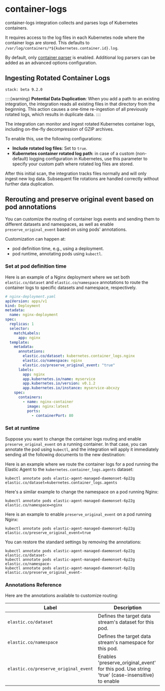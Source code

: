 # container-logs

container-logs integration collects and parses logs of Kubernetes containers.

It requires access to the log files in each Kubernetes node where the container logs are stored.
This defaults to `/var/log/containers/*${kubernetes.container.id}.log`.

By default, only [container parser](https://www.elastic.co/guide/en/beats/filebeat/current/filebeat-input-filestream.html#_parsers) is enabled. Additional log parsers can be added as an advanced options configuration.

## Ingesting Rotated Container Logs
```{applies_to}
stack: beta 9.2.0
```

::::{warning}
**Potential Data Duplication**: When you add a path to an existing integration, the integration reads all existing files in that directory from the beginning. This action causes a one-time re-ingestion of all previously rotated logs, which results in duplicate data.
::::

The integration can monitor and ingest rotated Kubernetes container logs, including on-the-fly decompression of GZIP archives.

To enable this, use the following configurations:
* **Include rotated log files**: Set to `true`.
* **Kubernetes container rotated log path**: in case of a custom (non-default) logging configuration in Kubernetes, use this parameter to specify your custom path where rotated log files are stored.

After this initial scan, the integration tracks files normally and will only ingest new log data. Subsequent file rotations are handled correctly without further data duplication.

## Rerouting and preserve original event based on pod annotations

You can customize the routing of container logs events and sending them to different datasets and namespaces,
as well as enable `preserve_original_event` based on using pods' annotations.

Customization can happen at:

- pod definition time, e.g., using a deployment.
- pod runtime, annotating pods using `kubectl`.

### Set at pod definition time

Here is an example of a Nginx deployment where we set both `elastic.co/dataset` and `elastic.co/namespace` annotations to route the container logs to specific datasets and namespace, respectively.

```yaml
# nginx-deployment.yaml
apiVersion: apps/v1
kind: Deployment
metadata:
  name: nginx-deployment
spec:
  replicas: 1
  selector:
    matchLabels:
      app: nginx
  template:
    metadata:
      annotations:
        elastic.co/dataset: kubernetes.container_logs.nginx
        elastic.co/namespace: nginx
        elastic.co/preserve_original_event: "true"
      labels:
        app: nginx
        app.kubernetes.io/name: myservice
        app.kubernetes.io/version: v0.1.2
        app.kubernetes.io/instance: myservice-abcxzy
    spec:
      containers:
        - name: nginx-container
          image: nginx:latest
          ports:
            - containerPort: 80
```

### Set at runtime

Suppose you want to change the container logs routing and enable `preserve_original_event` on a running container.
In that case, you can annotate the pod using `kubectl`, and the integration will apply it immediately sending all the following documents to the new destination:

Here is an example where we route the container logs for a pod running the Elastic Agent to the `kubernetes.container_logs.agents` dataset:

```shell
kubectl annotate pods elastic-agent-managed-daemonset-6p22g elastic.co/dataset=kubernetes.container_logs.agents
```

Here's a similar example to change the namespace on a pod running Nginx:

```shell
kubectl annotate pods elastic-agent-managed-daemonset-6p22g elastic.co/namespace=nginx
```

Here is an example to enable `preserve_original_event` on a pod running Nginx:

```shell
kubectl annotate pods elastic-agent-managed-daemonset-6p22g elastic.co/preserve_original_event=true
```

You can restore the standard settings by removing the annotations:

```shell
kubectl annotate pods elastic-agent-managed-daemonset-6p22g elastic.co/dataset-
kubectl annotate pods elastic-agent-managed-daemonset-6p22g elastic.co/namespace-
kubectl annotate pods elastic-agent-managed-daemonset-6p22g elastic.co/preserve_original_event-
```

### Annotations Reference

Here are the annotations available to customize routing:

| Label                                | Description                                                                                    |
| ------------------------------------ | ---------------------------------------------------------------------------------------------- |
| `elastic.co/dataset`                 | Defines the target data stream's dataset for this pod.                                         |
| `elastic.co/namespace`               | Defines the target data stream's namespace for this pod.                                       |
| `elastic.co/preserve_original_event` | Enables 'preserve_original_event' for this pod. Use string 'true' (case-insensitive) to enable |
